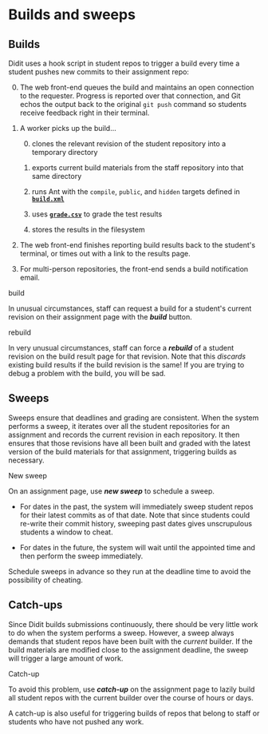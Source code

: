 # Builds and sweeps

## Builds

Didit uses a hook script in student repos to trigger a build every time a student pushes new commits to their assignment repo:

0. The web front-end queues the build and maintains an open connection to the requester.
   Progress is reported over that connection, and Git echos the output back to the original `git push` command so students receive feedback right in their terminal.

0. A worker picks up the build...

   0. clones the relevant revision of the student repository into a temporary directory
   
   0. exports current build materials from the staff repository into that same directory
   
   0. runs Ant with the `compile`, `public`, and `hidden` targets defined in [**`build.xml`**][build configuration]
   
   0. uses [**`grade.csv`**][grade assignment] to grade the test results
   
   0. stores the results in the filesystem

0. The web front-end finishes reporting build results back to the student's terminal, or times out with a link to the results page.

0. For multi-person repositories, the front-end sends a build notification email.

<div class="thumbnail pull-right">
<a class="btn btn-xs btn-default">build</a>
</div>

In unusual circumstances, staff can request a build for a student's current revision on their assignment page with the ***build*** button.

<div class="thumbnail pull-right">
<a class="btn btn-xs btn-default">rebuild</a>
</div>

In very unusual circumstances, staff can force a ***rebuild*** of a student revision on the build result page for that revision.
Note that this *discards* existing build results if the build revision is the same!
If you are trying to debug a problem with the build, you will be sad.

[build configuration]: build-config.html
[grade assignment]: grade-assignment.html

## Sweeps

Sweeps ensure that deadlines and grading are consistent.
When the system performs a sweep, it iterates over all the student repositories for an assignment and records the current revision in each repository.
It then ensures that those revisions have all been built and graded with the latest version of the build materials for that assignment, triggering builds as necessary.

<div class="thumbnail pull-right">
<a class="btn btn-sm btn-info">New sweep</a>
</div>

On an assignment page, use ***new sweep*** to schedule a sweep.

+ For dates in the past, the system will immediately sweep student repos for their latest commits as of that date.
  Note that since students could re-write their commit history, sweeping past dates gives unscrupulous students a window to cheat.

+ For dates in the future, the system will wait until the appointed time and then perform the sweep immediately.
  
Schedule sweeps in advance so they run at the deadline time to avoid the possibility of cheating.

## Catch-ups

Since Didit builds submissions continuously, there should be very little work to do when the system performs a sweep.
However, a sweep always demands that student repos have been built with the *current* builder.
If the build materials are modified close to the assignment deadline, the sweep will trigger a large amount of work.

<div class="thumbnail pull-right">
<a class="btn btn-sm btn-default">Catch-up</a>
</div>

To avoid this problem, use ***catch-up*** on the assignment page to lazily build all student repos with the current builder over the course of hours or days.

A catch-up is also useful for triggering builds of repos that belong to staff or students who have not pushed any work.
